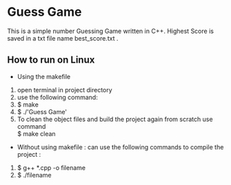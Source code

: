 # Guess Game
This is a simple number Guessing Game written in C++. Highest Score is saved in a txt file name best_score.txt .

## How to run on Linux
* Using the makefile
1. open terminal in project directory
2. use the following command:
3. $ make
4. $ ./'Guess Game'
5. To clean the object files and build the project again from scratch use command  
    $ make clean

* Without using makefile : can use the following commands to compile the project :
1. $ g++ *.cpp -o filename
2. $ ./filename
